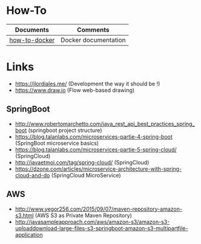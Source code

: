 # How-To

Documents | Comments
------------ | -------------
[how-to-docker](https://github.com/mike-the-bike/how-to/blob/master/how-to-docker.md) | Docker documentation

# Links
- https://jlordiales.me/ (Development the way it should be !)
- https://www.draw.io (Flow web-based drawing) 

## SpringBoot
- http://www.robertomarchetto.com/java_rest_api_best_practices_spring_boot (springboot project structure)
- https://blog.talanlabs.com/microservices-partie-4-spring-boot (SpringBoot microservice basics)
- https://blog.talanlabs.com/microservices-partie-5-spring-cloud/ (SpringCloud)
- http://javaetmoi.com/tag/spring-cloud/ (SpringCloud)
- https://dzone.com/articles/microservice-architecture-with-spring-cloud-and-do (SpringCloud MicroService)

## AWS
- http://www.yegor256.com/2015/09/07/maven-repository-amazon-s3.html (AWS S3 as Private Maven Repository)
- http://javasampleapproach.com/aws/amazon-s3/amazon-s3-uploaddownload-large-files-s3-springboot-amazon-s3-multipartfile-application


